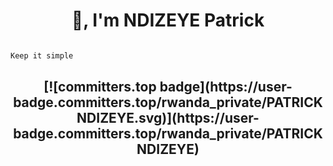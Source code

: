 <h1 align="center"> 👋, I'm NDIZEYE Patrick </h1>

```bash

Keep it simple

```


<h2 align="center"> 
  [![committers.top badge](https://user-badge.committers.top/rwanda_private/PATRICKNDIZEYE.svg)](https://user-badge.committers.top/rwanda_private/PATRICKNDIZEYE) 
</h2>





 
